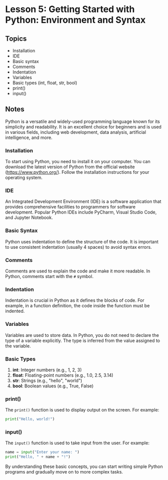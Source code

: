 # Lesson 5: Getting Started with Python: Environment and Syntax

## Topics
- Installation
- IDE
- Basic syntax
- Comments
- Indentation
- Variables
- Basic types (int, float, str, bool)
- print()
- input()

## Notes
Python is a versatile and widely-used programming language known for its simplicity and readability. It is an excellent choice for beginners and is used in various fields, including web development, data analysis, artificial intelligence, and more.

### Installation
To start using Python, you need to install it on your computer. You can download the latest version of Python from the official website (https://www.python.org/). Follow the installation instructions for your operating system.

### IDE
An Integrated Development Environment (IDE) is a software application that provides comprehensive facilities to programmers for software development. Popular Python IDEs include PyCharm, Visual Studio Code, and Jupyter Notebook.

### Basic Syntax
Python uses indentation to define the structure of the code. It is important to use consistent indentation (usually 4 spaces) to avoid syntax errors.

### Comments
Comments are used to explain the code and make it more readable. In Python, comments start with the `#` symbol.

### Indentation
Indentation is crucial in Python as it defines the blocks of code. For example, in a function definition, the code inside the function must be indented.

### Variables
Variables are used to store data. In Python, you do not need to declare the type of a variable explicitly. The type is inferred from the value assigned to the variable.

### Basic Types
1. **int**: Integer numbers (e.g., 1, 2, 3)
2. **float**: Floating-point numbers (e.g., 1.0, 2.5, 3.14)
3. **str**: Strings (e.g., "hello", "world")
4. **bool**: Boolean values (e.g., True, False)

### print()
The `print()` function is used to display output on the screen. For example:
```python
print("Hello, world!")
```

### input()
The `input()` function is used to take input from the user. For example:
```python
name = input("Enter your name: ")
print("Hello, " + name + "!")
```

By understanding these basic concepts, you can start writing simple Python programs and gradually move on to more complex tasks.
